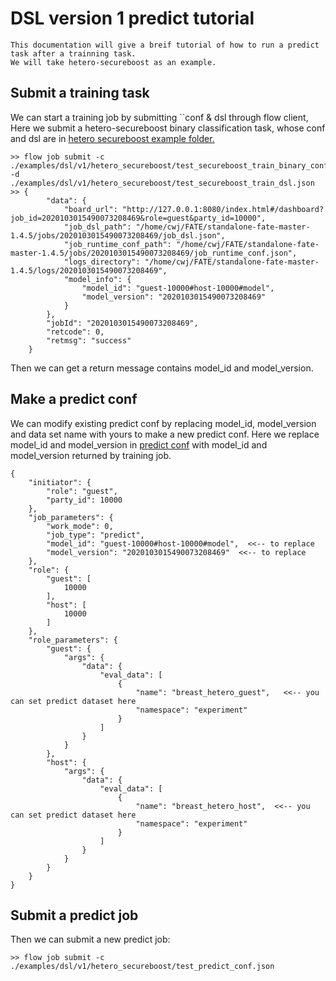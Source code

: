 # DSL version 1 predict tutorial
	This documentation will give a breif tutorial of how to run a predict task after a trainning task.
	We will take hetero-secureboost as an example.
	
## Submit a training task
We can start a training job by submitting ``conf & dsl through flow client,
Here we submit a hetero-secureboost binary classification task, whose conf and dsl are in [hetero secureboost example 
folder.](../../dsl/v1/hetero_secureboost)

    >> flow job submit -c ./examples/dsl/v1/hetero_secureboost/test_secureboost_train_binary_conf.json -d ./examples/dsl/v1/hetero_secureboost/test_secureboost_train_dsl.json
    >> {
            "data": {
                "board_url": "http://127.0.0.1:8080/index.html#/dashboard?job_id=2020103015490073208469&role=guest&party_id=10000",
                "job_dsl_path": "/home/cwj/FATE/standalone-fate-master-1.4.5/jobs/2020103015490073208469/job_dsl.json",
                "job_runtime_conf_path": "/home/cwj/FATE/standalone-fate-master-1.4.5/jobs/2020103015490073208469/job_runtime_conf.json",
                "logs_directory": "/home/cwj/FATE/standalone-fate-master-1.4.5/logs/2020103015490073208469",
                "model_info": {
                    "model_id": "guest-10000#host-10000#model",
                    "model_version": "2020103015490073208469"
                }
            },
            "jobId": "2020103015490073208469",
            "retcode": 0,
            "retmsg": "success"
        }

Then we can get a return message contains model_id and model_version.

## Make a predict conf
We can modify existing predict conf by replacing model_id, model_version and data set name with yours to make a new 
predict conf.
Here we replace model_id and model_version in [predict conf](../../dsl/v1/hetero_secureboost/test_predict_conf.json) 
with model_id and model_version returned by training job.

    {
        "initiator": {
            "role": "guest",
            "party_id": 10000
        },
        "job_parameters": {
            "work_mode": 0,
            "job_type": "predict",
            "model_id": "guest-10000#host-10000#model",  <<-- to replace 
            "model_version": "2020103015490073208469"  <<-- to replace
        },
        "role": {
            "guest": [
                10000
            ],
            "host": [
                10000
            ]
        },
        "role_parameters": {
            "guest": {
                "args": {
                    "data": {
                        "eval_data": [
                            {
                                "name": "breast_hetero_guest",   <<-- you can set predict dataset here
                                "namespace": "experiment"
                            }
                        ]
                    }
                }
            },
            "host": {
                "args": {
                    "data": {
                        "eval_data": [
                            {
                                "name": "breast_hetero_host",  <<-- you can set predict dataset here
                                "namespace": "experiment"
                            }
                        ]
                    }
                }
            }
        }
    }

## Submit a predict job
Then we can submit a new predict job:
    
    >> flow job submit -c ./examples/dsl/v1/hetero_secureboost/test_predict_conf.json 